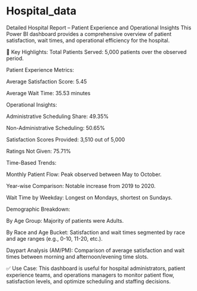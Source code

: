 # Hospital_data
Detailed Hospital Report – Patient Experience and Operational Insights
This Power BI dashboard provides a comprehensive overview of patient satisfaction, wait times, and operational efficiency for the hospital.

🔎 Key Highlights:
Total Patients Served:
5,000 patients over the observed period.

Patient Experience Metrics:

Average Satisfaction Score: 5.45

Average Wait Time: 35.53 minutes

Operational Insights:

Administrative Scheduling Share: 49.35%

Non-Administrative Scheduling: 50.65%

Satisfaction Scores Provided: 3,510 out of 5,000

Ratings Not Given: 75.71%

Time-Based Trends:

Monthly Patient Flow: Peak observed between May to October.

Year-wise Comparison: Notable increase from 2019 to 2020.

Wait Time by Weekday: Longest on Mondays, shortest on Sundays.

Demographic Breakdown:

By Age Group: Majority of patients were Adults.

By Race and Age Bucket: Satisfaction and wait times segmented by race and age ranges (e.g., 0-10, 11-20, etc.).

Daypart Analysis (AM/PM):
Comparison of average satisfaction and wait times between morning and afternoon/evening time slots.

✅ Use Case:
This dashboard is useful for hospital administrators, patient experience teams, and operations managers to monitor patient flow, satisfaction levels, and optimize scheduling and staffing decisions.
